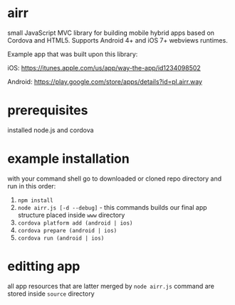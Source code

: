 # airr
small JavaScript MVC library for building mobile hybrid apps based on Cordova and HTML5. Supports Android 4+ and iOS 7+ webviews runtimes.

Example app that was built upon this library:

iOS: https://itunes.apple.com/us/app/way-the-app/id1234098502

Android: https://play.google.com/store/apps/details?id=pl.airr.way

# prerequisites
installed node.js and cordova

# example installation
with your command shell go to downloaded or cloned repo directory and run in this order:

1. `npm install`
2. `node airr.js [-d --debug]` - this commands builds our final app structure placed inside `www` directory
3. `cordova platform add (android | ios)`
4. `cordova prepare (android | ios)`
5. `cordova run (android | ios)`

# editting app
all app resources that are latter merged by `node airr.js` command are stored inside `source` directory


